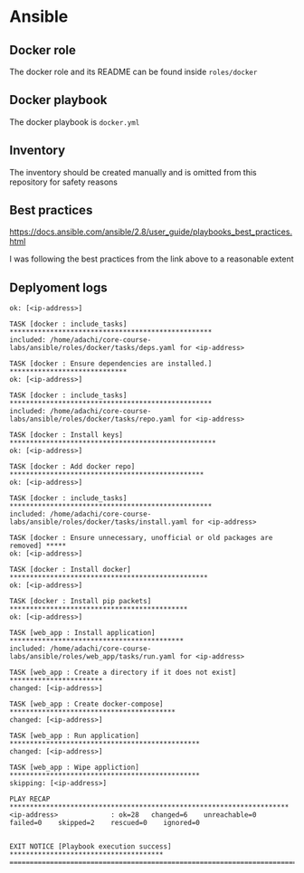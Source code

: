 # Ansible

## Docker role
The docker role and its README can be found inside `roles/docker`

## Docker playbook
The docker playbook is `docker.yml`

## Inventory
The inventory should be created manually and is omitted from this repository for safety reasons

## Best practices
https://docs.ansible.com/ansible/2.8/user_guide/playbooks_best_practices.html

I was following the best practices from the link above to a reasonable extent

## Deplyoment logs
```
ok: [<ip-address>]

TASK [docker : include_tasks] **************************************************
included: /home/adachi/core-course-labs/ansible/roles/docker/tasks/deps.yaml for <ip-address>

TASK [docker : Ensure dependencies are installed.] *****************************
ok: [<ip-address>]

TASK [docker : include_tasks] **************************************************
included: /home/adachi/core-course-labs/ansible/roles/docker/tasks/repo.yaml for <ip-address>

TASK [docker : Install keys] ***************************************************
ok: [<ip-address>]

TASK [docker : Add docker repo] ************************************************
ok: [<ip-address>]

TASK [docker : include_tasks] **************************************************
included: /home/adachi/core-course-labs/ansible/roles/docker/tasks/install.yaml for <ip-address>

TASK [docker : Ensure unnecessary, unofficial or old packages are removed] *****
ok: [<ip-address>]

TASK [docker : Install docker] *************************************************
ok: [<ip-address>]

TASK [docker : Install pip packets] ********************************************
ok: [<ip-address>]

TASK [web_app : Install application] *******************************************
included: /home/adachi/core-course-labs/ansible/roles/web_app/tasks/run.yaml for <ip-address>

TASK [web_app : Create a directory if it does not exist] ***********************
changed: [<ip-address>]

TASK [web_app : Create docker-compose] *****************************************
changed: [<ip-address>]

TASK [web_app : Run application] ***********************************************
changed: [<ip-address>]

TASK [web_app : Wipe appliction] ***********************************************
skipping: [<ip-address>]

PLAY RECAP *********************************************************************
<ip-address>             : ok=28   changed=6    unreachable=0    failed=0    skipped=2    rescued=0    ignored=0   


EXIT NOTICE [Playbook execution success] **************************************
===============================================================================
```
